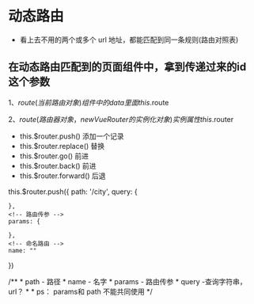 # 动态路由
  - 看上去不用的两个或多个 url 地址，都能匹配到同一条规则(路由对照表)

## 在动态路由匹配到的页面组件中，拿到传递过来的id 这个参数

  1、$route (当前路由对象) 组件中的 data 里面 this.$route

  2、$route (路由器对象，new VueRouter 的实例化对象) 实例属性 this.$router
  <!-- 编程式的导航 -->
  - this.$router.push()  添加一个记录
  - this.$router.replace()  替换
  - this.$router.go() 前进
  - this.$router.back()  前进
  - this.$router.forward() 后退

  this.$router.push({
    <!-- // 根据你定义的 path -->
    path: '/city',
    <!-- 查询字符串传参， url ？ -->
    query: {

    },
    <!-- 路由传参 -->
    params: {

    },
    <!-- 命名路由 -->
    name: ""
  })

  /**
       * path   - 路径
       * name   - 名字
       * params  - 路由传参
       * query   -查询字符串， url？
       *
       * ps： params和 path 不能共同使用
       */



